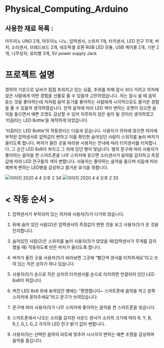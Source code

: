 # Physical_Computing_Arduino

## 사용한 재료 목록 : 
아두이노 UNO 2개, 아두이노 나노, 압력센서, 스위치 1개, 터치센서, LED 전구 11개, 버저, 소리센서, 브레드보드 2개, 네오픽셀 호환 RGB LED 모듈, USB 케이블 2개, 기판 2개, 나무상자, 유리병 3개, 5V power supply Jack

# 프로젝트 설명 

 영하의 기온으로 날씨가 점점 추워지고 있는 요즘, 추위를 피해 잠시 쉬다 가려고 의자에 앉은 사람에게 어떤 경험을 선물로 줄 수 있을까 고민하였습니다. 저는 잠시 쉴 때 음악 듣는 것을 좋아하는데 저처럼 음악 듣기를 좋아하는 사람에게 시각적으로도 즐거운 경험을 줄 수 있을까 생각하였습니다. 만약 음악에 따라 LED 색이 변하는 조명이 있으면 음악을 들으면서 예쁜 조명도 감상할 수 있어 지루하지 않은 쉼이 될 것이라 생각하였고 ‘리듬타는 LED Bottle’을 제작하게 되었습니다. 
 
 ‘리듬타는 LED Bottle’의 작동원리는 다음과 같습니다. 사용자가 의자에 앉으면 의자에 부착된 압력센서로 압력값이 변하고 이를 확인한 숨어있던 사람이 스위치를 눌러 버저가 울리도록 합니다. 버저가 울린 곳을 바라본 사용자는 안내에 따라 터치센서를 터치합니다. 그 순간 LED 8x8이 켜지고 그 위에 있던 병이 빛납니다. 병의 문구에 따라 사용자가 좋아하는 음악을 켠 스마트폰을 나무 스피커에 꽂으면 소리센서가 음악을 감지하고 측정값에 따라 LED 전구들의 색이 변합니다. 사용자는 좋아하는 음악을 들으며 리듬에 따라 예쁘게 변하는 LED병을 감상하고 즐거운 휴식을 취합니다.

![이미지 2020  4  4  오후 2 34](https://user-images.githubusercontent.com/38905066/119700191-e1a0a580-be8d-11eb-9e03-16c08e161f1e.jpeg)
![이미지 2020  4  4  오후 2 33](https://user-images.githubusercontent.com/38905066/119700198-e36a6900-be8d-11eb-879d-33a41c133fc8.jpeg)


# < 작동 순서 >

1. 압력센서가 부착되어 있는 의자에 사용자(1)가 다가와 앉습니다.
 
2. 뒤에 숨어 있던 사람(2)은 압력센서의 측정값이 변한 것을 보고 사용자(1)가 온 것을 인지합니다.
 
3. 숨어있던 사람(2)은 스위치를 눌러 사용자(1)가 앉았을 때(압력센서가 무게를 감지했을 때) 작동하도록 만든 버저가 울리도록 합니다.
 
4. 버저가 울린 곳을 사용자(1)가 바라보면 그곳에 “빨간색 센서를 터치하세요”라고 쓰여 있는 작은 상자가 하나 있습니다.
 
5. 사용자(1)가 손으로 작은 상자의 터치센서를 손으로 터치하면 연결되어 있던 LED 8x8이 켜집니다.
 
6. 켜진 LED 8x8 위에 놓여있던 병에는 “환영합니다~ 스마트폰에 음악을 켜고 왼쪽 스피커에 꽂아주세요”라고 문구가 쓰여있습니다.
 
7. 문구에 따라 사용자(1)가 나무 스피커에 좋아하는 음악을 켠 스마트폰을 넣습니다.
 
8. 스마트폰에서 나오는 소리를 감지한 사운드 센서가 소리의 크기에 따라 R, Y, B, R_1, G_1, G_2 각각의 LED 전구 밝기 값이 변합니다.
 
9. 사용자(1)는 선택한 음악의 비트에 맞추어 시시각각 변하는 예쁜 조명을 감상하며 음악을 즐깁니다.





